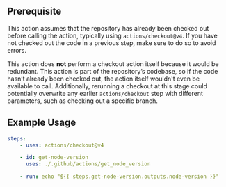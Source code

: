 ## Prerequisite

This action assumes that the repository has already been checked out before
calling the action, typically using `actions/checkout@v4`. If you have not
checked out the code in a previous step, make sure to do so to avoid errors.

This action does **not** perform a checkout action itself because it would be
redundant. This action is part of the repository’s codebase, so if the code
hasn’t already been checked out, the action itself wouldn't even be available to
call. Additionally, rerunning a checkout at this stage could potentially
overwrite any earlier `actions/checkout` step with different parameters, such as
checking out a specific branch.

## Example Usage

```yaml
steps:
    - uses: actions/checkout@v4

    - id: get-node-version
      uses: ./.github/actions/get_node_version

    - run: echo "${{ steps.get-node-version.outputs.node-version }}"
```
